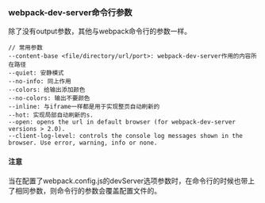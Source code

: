 ### webpack-dev-server命令行参数
除了没有output参数，其他与webpack命令行的参数一样。
```
// 常用参数
--content-base <file/directory/url/port>: webpack-dev-server作用的内容所在路径
--quiet: 安静模式
--no-info: 同上作用
--colors: 给输出添加颜色
--no-colors: 输出不要颜色
--inline: 与iframe一样都是用于实现整页自动刷新的
--hot: 实现局部自动刷新的s.
--open: opens the url in default browser (for webpack-dev-server versions > 2.0).
--client-log-level: controls the console log messages shown in the browser. Use error, warning, info or none.
```
#### 注意
当在配置了webpack.config.js的devServer选项参数时，在命令行的时候也带上了相同参数，则命令行的参数会覆盖配置文件的。